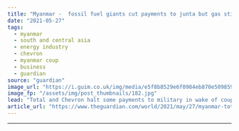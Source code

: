 ```yaml
---
title: "Myanmar -  fossil fuel giants cut payments to junta but gas still flows"
date: "2021-05-27"
tags: 
  - myanmar
  - south and central asia
  - energy industry
  - chevron
  - myanmar coup
  - business
  - guardian
source: "guardian"
image_url: "https://i.guim.co.uk/img/media/e5f8b8529e6f0984eb870e5098593df8dd61f738/0_82_3500_2100/master/3500.jpg?width=460&quality=85&auto=format&fit=max&s=63057468442ea4f8a39a0c41427f3421"
image_fp: "/assets/img/post_thumbnails/182.jpg"
lead: "Total and Chevron halt some payments to military in wake of coup but advocacy groups say more needs to be doneAdvocacy groups have called on French fossil fuel giant Total and US company Chevron to further cut ties with Myanmar’s military, after anno..."
article_url: "https://www.theguardian.com/world/2021/may/27/myanmar-total-chevron-gas-dividend-payments-military"
---
```


---
